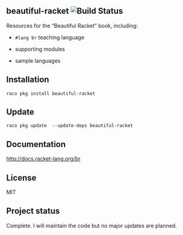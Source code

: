 ## beautiful-racket ![Build Status](https://github.com/mbutterick/beautiful-racket/workflows/CI/badge.svg)


Resources for the “Beautiful Racket” book, including:

* `#lang br` teaching language
 
* supporting modules

* sample languages


## Installation

`raco pkg install beautiful-racket`


## Update

`raco pkg update  --update-deps beautiful-racket`

## Documentation

http://docs.racket-lang.org/br


## License

MIT


## Project status

Complete. I will maintain the code but no major updates are planned.
